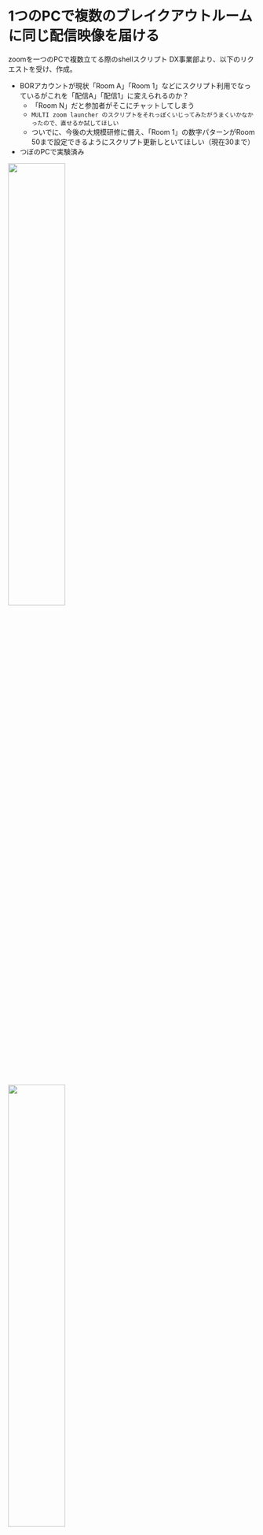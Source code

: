 #  1つのPCで複数のブレイクアウトルームに同じ配信映像を届ける
zoomを一つのPCで複数立てる際のshellスクリプト
DX事業部より、以下のリクエストを受け、作成。

- BORアカウントが現状「Room A」「Room 1」などにスクリプト利用でなっているがこれを「配信A」「配信1」に変えられるのか？
    - 「Room N」だと参加者がそこにチャットしてしまう
    - `MULTI zoom launcher のスクリプトをそれっぽくいじってみたがうまくいかなかったので、直せるか試してほしい`
    - ついでに、今後の大規模研修に備え、「Room 1」の数字パターンがRoom 50まで設定できるようにスクリプト更新しといてほしい（現在30まで）
- つぼのPCで実験済み
    
<p float="left">
  <img src="https://github.com/tsubomlik/multi-zoom-launcher-add-name-haishin/assets/78514031/65a9d199-e7af-432f-9964-6ac860663b07" width="48%" style="margin-right: 100px;"/>
  <img src="https://github.com/tsubomlik/multi-zoom-launcher-add-name-haishin/assets/78514031/0971afcf-7321-4356-9a02-374d854118e3" width="48%" /> 
</p>




    
